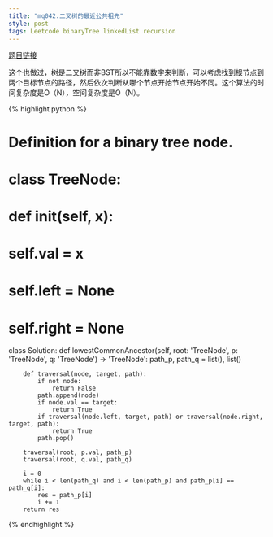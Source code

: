 ```yaml
---
title: "mq042.二叉树的最近公共祖先"
style: post
tags: Leetcode binaryTree linkedList recursion
---
```


[题目链接](https://leetcode-cn.com/problems/lowest-common-ancestor-of-a-binary-tree/)

这个也做过，树是二叉树而非BST所以不能靠数字来判断，可以考虑找到根节点到两个目标节点的路径，然后依次判断从哪个节点开始节点开始不同。这个算法的时间复杂度是O（N），空间复杂度是O（N）。

{% highlight python %}

# Definition for a binary tree node.
# class TreeNode:
#     def __init__(self, x):
#         self.val = x
#         self.left = None
#         self.right = None

class Solution:
    def lowestCommonAncestor(self, root: 'TreeNode', p: 'TreeNode', q: 'TreeNode') -> 'TreeNode':
        path_p, path_q = list(), list()

        def traversal(node, target, path):
            if not node:
                return False
            path.append(node)
            if node.val == target:
                return True
            if traversal(node.left, target, path) or traversal(node.right, target, path):
                return True
            path.pop()
        
        traversal(root, p.val, path_p)
        traversal(root, q.val, path_q)

        i = 0
        while i < len(path_q) and i < len(path_p) and path_p[i] == path_q[i]:
            res = path_p[i]
            i += 1
        return res

{% endhighlight %}

